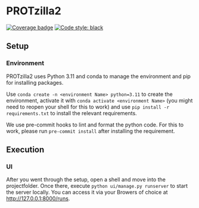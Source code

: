 # PROTzilla2
[![Coverage badge](https://github.com/antonneubauer/PROTzilla2/raw/python-coverage-comment-action-data/badge.svg)](https://github.com/antonneubauer/PROTzilla2/tree/python-coverage-comment-action-data)  [![Code style: black](https://img.shields.io/badge/code%20style-black-000000.svg)](https://github.com/psf/black)



## Setup

### Environment

PROTzilla2 uses Python 3.11 and conda to manage the environment and pip for installing packages.

Use `conda create -n <environment Name> python=3.11` to create the environment, activate it with `conda activate <environment Name>` (you might need to reopen your shell for this to work) and use `pip install -r requirements.txt` to install the relevant requirements.

We use pre-commit hooks to lint and format the python code. For this to work, please run `pre-commit install` after installing the requirement.


## Execution

### UI

After you went through the setup, open a shell and move into the projectfolder. Once there, execute `python ui/manage.py runserver` to start the server locally. You can access it via your Browers of choice at  http://127.0.0.1:8000/runs.
